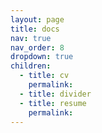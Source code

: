 ```yaml
---
layout: page
title: docs
nav: true
nav_order: 8
dropdown: true
children:
  - title: cv
    permalink: 
  - title: divider
  - title: resume
    permalink: 
---
```

